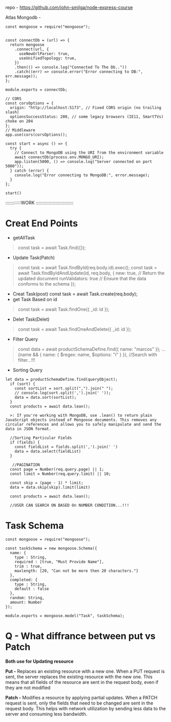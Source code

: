 repo - https://github.com/john-smilga/node-express-course

Atlas Mongodb - 
```
const mongoose = require("mongoose");


const connectDb = (url) => {
  return mongoose
    .connect(url, {
      useNewUrlParser: true,
      useUnifiedTopology: true,
    })
    .then(() => console.log("Connected To The Db.."))
    .catch((err) => console.error("Error connecting to DB:", err.message));
};

module.exports = connectDb;
```
```
// CORS
const corsOptions = {
  origin: "http://localhost:5173", // Fixed CORS origin (no trailing slash)
  optionsSuccessStatus: 200, // some legacy browsers (IE11, SmartTVs) choke on 204
};
// Middleware
app.use(cors(corsOptions));

const start = async () => {
  try {
    // Connect to MongoDB using the URI from the environment variable
    await connectDb(process.env.MONGO_URI);
    app.listen(5000, () => console.log("Server connected on port 5000"));
  } catch (error) {
    console.log("Error connecting to MongoDB:", error.message);
  }
};

start()
```

::::::::::::WORK :::::::::::::::::::::::::::::

# Creat End Points
- getAllTask
> const task = await Task.find({});
- Update Task(Patch)
> const task = await Task.findById(req.body.id).exec();
> const task = await Task.findByIdAndUpdate(id, req.body, {
      new: true, // Return the updated document
        runValidators: true // Ensure that the data conforms to the schema
    });
- Creat Task(post)
const task = await Task.create(req.body);
- get Task Based on id
 > const task = await Task.findOne({ _id: id });
- Delet Task(Delet)
> const task = await Task.findOneAndDelete({ _id: id });
- Filter Query
> const data = await productSchemaDefine.find({ name: "marcos" });
> ...(name && { name: { $regex: name, $options: "i" } }), //Search with filter...!!!
- Sorting Query
```
let data = productSchemaDefine.find(queryObject);
  if (sort) {
    const sortList = sort.split(",").join(" ");
    // console.log(sort.split(',').join(' '));
    data = data.sort(sortList);
  }
  const products = await data.lean(); 

  >: If you're working with MongoDB, use .lean() to return plain JavaScript objects instead of Mongoose documents. This removes any circular references and allows you to safely manipulate and send the data in JSON format.

  //Sorting Particular Fields
  if (fields) {
    const fieldList = fields.split(',').join(' ')
    data = data.select(fieldList)
  }

   //PAGINATION
  const page = Number(req.query.page) || 1;
  const limit = Number(req.query.limit) || 10;

  const skip = (page - 1) * limit;
  data = data.skip(skip).limit(limit)

  const products = await data.lean();

  //USER CAN SEARCH ON BASED On NUMBER CONDITION...!!!

```

# Task Schema
```
const mongoose = require("mongoose");

const taskSchema = new mongoose.Schema({
  name: {
    type : String,
    required : [true, "Must Provide Name"],
    trim : true,
    maxlength: [20, "Can not be more then 20 characters."]
  },
  completed: {
    type : String,
    default : false
  },
  random: String,
  amount: Number
});

module.exports = mongoose.model("Task", taskSchema);
```

# Q - What diffrance between put vs Patch

**Both use for Updating resource**

**Put -** Replaces an existing resource with a new one. When a PUT request is sent, the server replaces the existing resource with the new one. This means that all fields of the resource are sent in the request body, even if they are not modified

**Patch -** Modifies a resource by applying partial updates. When a PATCH request is sent, only the fields that need to be changed are sent in the request body. This helps with network utilization by sending less data to the server and consuming less bandwidth.
